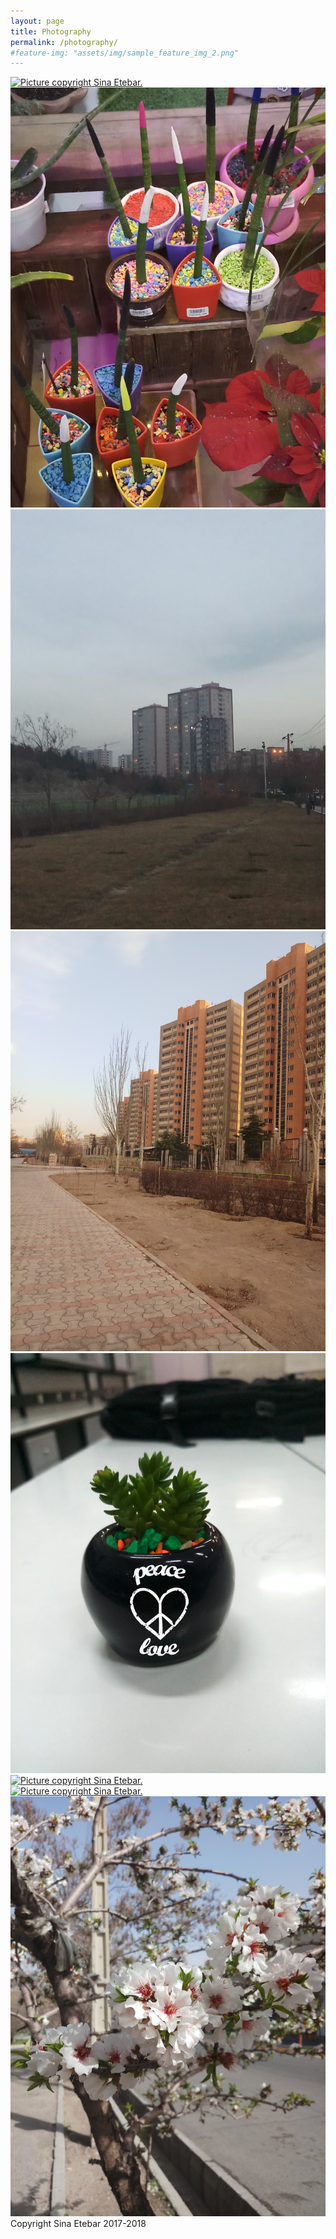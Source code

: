 ```yaml
---
layout: page
title: Photography
permalink: /photography/
#feature-img: "assets/img/sample_feature_img_2.png"
---
```

 <section class="post-content"><div class="photography">
  <div class="folder">
    <div class="picturebox landscape">
      <a href="/assets/img/20171207_152007.jpg" data-lightbox="mylightbox" data-title="heavy winter. Iran 2017. Copyright Sina Etebar 2017. ">
        <img alt="Picture copyright Sina Etebar." src="/assets/img/20171207_152007.jpg" />
      </a>
    </div>
    <div class="picturebox landscape">
      <a href="/assets/img/20180110_171711.jpg" data-lightbox="mylightbox" data-title="Laleh park. Iran 2017. Copyright Sina Etebar 2018.">
        <img alt="Picture copyright Sina Etebar." src="/assets/img/20180110_171711.jpg" />
      </a>
    </div>
    <div class="picturebox landscape">
      <a href="/assets/img/20180111_173506.JPG" data-lightbox="mylightbox" data-title="Home. Iran 2017. Copyright Sina Etebar 2018.">
        <img alt="Picture copyright Sina Etebar." src="/assets/img/20180111_173506.JPG/" />
      </a>
    </div>
    <div class="picturebox landscape">
      <a href="/assets/img/20180114_164445.JPG" data-lightbox="mylightbox" data-title="Towes. Iran 2018. Copyright Sina Etebar 2018.">
        <img alt="Picture copyright Sina Etebar." src="/assets/img/20180114_164445.JPG/" />
      </a>
    </div>
   <div class="picturebox landscape">
      <a href="/assets/img/20180204_175437.JPG" data-lightbox="mylightbox" data-title="Experiment IUT. Iran 2018. Copyright Sina Etebar 2018.">
        <img alt="Picture copyright Sina Etebar." src="/assets/img/20180204_175437.JPG/" />
      </a>
    </div> 
    <div class="picturebox landscape">
      <a href="/assets/img/20180308_125950.JPG" data-lightbox="mylightbox" data-title="IUT. Iran 2018. Copyright Sina Etebar 2018.">
        <img alt="Picture copyright Sina Etebar." src="/assets/img/20180308_125950.JPG/" />
      </a>
    </div>
    <div class="picturebox landscape">
      <a href="/assets/img/20180317_145658.JPG" data-lightbox="mylightbox" data-title="Spring. Iran 2018. Copyright Sina Etebar 2018.">
        <img alt="Picture copyright Sina Etebar." src="/assets/img/20180317_145658.JPG/" />
      </a>
    </div>
    <div class="picturebox landscape">
      <a href="/assets/img/20180325_161004.JPG" data-lightbox="mylightbox" data-title="Spring. Iran 2018. Copyright Sina Etebar 2018.">
        <img alt="Picture copyright Sina Etebar." src="/assets/img/20180325_161004.JPG" />
      </a>
    </div>
  </div>
  <div class="caption">Copyright Sina Etebar 2017-2018</div>
</div>
<script src="/assets/js/lightbox-plus-jquery.min.js"></script>
<script>
  lightbox.option({
    disableScrolling: true,
    resizeDuration: 400,
    imageFadeDuration: 700,
    wrapAround: true, 
  });
</script>
</section>
